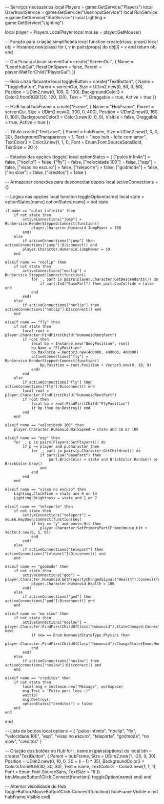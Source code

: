 -- Serviços necessários
local Players = game:GetService("Players")
local UserInputService = game:GetService("UserInputService")
local RunService = game:GetService("RunService")
local Lighting = game:GetService("Lighting")

local player = Players.LocalPlayer
local mouse = player:GetMouse()

-- Função para criação simplificada
local function create(class, props)
	local obj = Instance.new(class)
	for i, v in pairs(props) do
		obj[i] = v
	end
	return obj
end

-- Gui Principal
local screenGui = create("ScreenGui", {
	Name = "LeooHubGui",
	ResetOnSpawn = false,
	Parent = player:WaitForChild("PlayerGui")
})

-- Bola cinza flutuante
local toggleButton = create("TextButton", {
	Name = "ToggleButton",
	Parent = screenGui,
	Size = UDim2.new(0, 50, 0, 50),
	Position = UDim2.new(0, 100, 0, 100),
	BackgroundColor3 = Color3.fromRGB(120, 120, 120),
	Text = "",
	Draggable = true,
	Active = true
})

-- HUB
local hubFrame = create("Frame", {
	Name = "HubFrame",
	Parent = screenGui,
	Size = UDim2.new(0, 300, 0, 400),
	Position = UDim2.new(0, 160, 0, 100),
	BackgroundColor3 = Color3.new(0, 0, 0),
	Visible = false,
	Draggable = true,
	Active = true
})

-- Título
create("TextLabel", {
	Parent = hubFrame,
	Size = UDim2.new(1, 0, 0, 30),
	BackgroundTransparency = 1,
	Text = "leoo hub - feito com amor",
	TextColor3 = Color3.new(1, 1, 1),
	Font = Enum.Font.SourceSansBold,
	TextSize = 20
})

-- Estados das opções (toggle)
local optionStates = {
	["pulos infinito"] = false,
	["noclip"] = false,
	["fly"] = false,
	["velocidade 100"] = false,
	["esp"] = false,
	["visao no escuro"] = false,
	["teleporte"] = false,
	["godmode"] = false,
	["no slow"] = false,
	["creditos"] = false
}

-- Armazenar conexões para desconectar depois
local activeConnections = {}

-- Lógica das opções
local function toggleOption(name)
	local state = optionStates[name]
	optionStates[name] = not state

	if name == "pulos infinito" then
		if not state then
			activeConnections["jump"] = RunService.RenderStepped:Connect(function()
				player.Character.Humanoid.JumpPower = 150
			end)
		else
			if activeConnections["jump"] then activeConnections["jump"]:Disconnect() end
			player.Character.Humanoid.JumpPower = 50
		end

	elseif name == "noclip" then
		if not state then
			activeConnections["noclip"] = RunService.Stepped:Connect(function()
				for _, part in pairs(player.Character:GetDescendants()) do
					if part:IsA("BasePart") then part.CanCollide = false end
				end
			end)
		else
			if activeConnections["noclip"] then activeConnections["noclip"]:Disconnect() end
		end

	elseif name == "fly" then
		if not state then
			local root = player.Character:FindFirstChild("HumanoidRootPart")
			if root then
				local bp = Instance.new("BodyPosition", root)
				bp.Name = "FlyPosition"
				bp.MaxForce = Vector3.new(400000, 400000, 400000)
				activeConnections["fly"] = RunService.RenderStepped:Connect(function()
					bp.Position = root.Position + Vector3.new(0, 10, 0)
				end)
			end
		else
			if activeConnections["fly"] then activeConnections["fly"]:Disconnect() end
			local root = player.Character:FindFirstChild("HumanoidRootPart")
			if root then
				local bp = root:FindFirstChild("FlyPosition")
				if bp then bp:Destroy() end
			end
		end

	elseif name == "velocidade 100" then
		player.Character.Humanoid.WalkSpeed = state and 16 or 100

	elseif name == "esp" then
		for _, p in pairs(Players:GetPlayers()) do
			if p ~= player and p.Character then
				for _, part in pairs(p.Character:GetChildren()) do
					if part:IsA("BasePart") then
						part.BrickColor = state and BrickColor.Random() or BrickColor.Gray()
					end
				end
			end
		end

	elseif name == "visao no escuro" then
		Lighting.ClockTime = state and 0 or 14
		Lighting.Brightness = state and 1 or 2

	elseif name == "teleporte" then
		if not state then
			activeConnections["teleport"] = mouse.KeyDown:Connect(function(key)
				if key == "y" and mouse.Hit then
					player.Character:SetPrimaryPartCFrame(mouse.Hit + Vector3.new(0, 5, 0))
				end
			end)
		else
			if activeConnections["teleport"] then activeConnections["teleport"]:Disconnect() end
		end

	elseif name == "godmode" then
		if not state then
			activeConnections["god"] = player.Character.Humanoid:GetPropertyChangedSignal("Health"):Connect(function()
				player.Character.Humanoid.Health = 100
			end)
		else
			if activeConnections["god"] then activeConnections["god"]:Disconnect() end
		end

	elseif name == "no slow" then
		if not state then
			activeConnections["noslow"] = player.Character:FindFirstChildOfClass("Humanoid").StateChanged:Connect(function(old, new)
				if new == Enum.HumanoidStateType.Physics then
					player.Character:FindFirstChildOfClass("Humanoid"):ChangeState(Enum.HumanoidStateType.Running)
				end
			end)
		else
			if activeConnections["noslow"] then activeConnections["noslow"]:Disconnect() end
		end

	elseif name == "creditos" then
		if not state then
			local msg = Instance.new("Message", workspace)
			msg.Text = "Feito por: leoo :)"
			wait(3)
			msg:Destroy()
			optionStates["creditos"] = false
		end
	end
end

-- Lista de botões
local options = {
	"pulos infinito", "noclip", "fly", "velocidade 100", "esp", "visao no escuro",
	"teleporte", "godmode", "no slow", "creditos"
}

-- Criação dos botões no Hub
for i, name in ipairs(options) do
	local btn = create("TextButton", {
		Parent = hubFrame,
		Size = UDim2.new(1, -20, 0, 30),
		Position = UDim2.new(0, 10, 0, 30 + (i - 1) * 35),
		BackgroundColor3 = Color3.fromRGB(30, 30, 30),
		Text = name,
		TextColor3 = Color3.new(1, 1, 1),
		Font = Enum.Font.SourceSans,
		TextSize = 18
	})
	btn.MouseButton1Click:Connect(function()
		toggleOption(name)
	end)
end

-- Alternar visibilidade do Hub
toggleButton.MouseButton1Click:Connect(function()
	hubFrame.Visible = not hubFrame.Visible
end)
